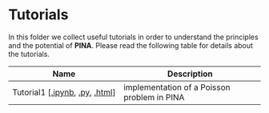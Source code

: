 # Tutorials

In this folder we collect useful tutorials in order to understand the principles and the potential of **PINA**. Please read the following table for details about the tutorials.


| Name  | Description   |
|-------|---------------|
| Tutorial1&#160;[[.ipynb](tutorial1/tutorial-1.ipynb),&#160;[.py](tutorial1/tutorial-1.py),&#160;[.html](http://mathlab.github.io/PINA/_rst/tutorial1/tutorial-1.html)]| implementation of a Poisson problem in PINA |


